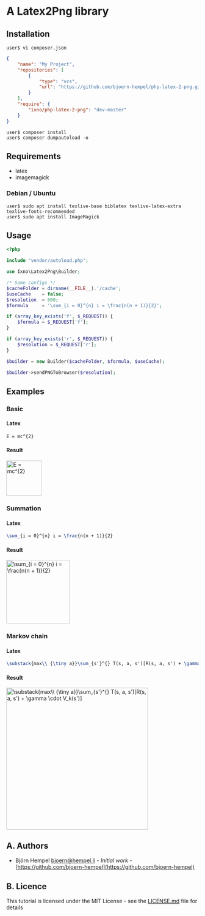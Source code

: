 # A Latex2Png library

## Installation

```shell
user$ vi composer.json
```

```json
{
    "name": "My Project",
    "repositories": [
        {
            "type": "vcs",
            "url": "https://github.com/bjoern-hempel/php-latex-2-png.git"
        }
    ],
    "require": {
        "ixno/php-latex-2-png": "dev-master"
    }
}
```

```shell
user$ composer install
user$ composer dumpautoload -o
```

## Requirements

* latex
* imagemagick

### Debian / Ubuntu

```shell
user$ sudo apt install texlive-base biblatex texlive-latex-extra texlive-fonts-recommended
user$ sudo apt install ImageMagick
```

## Usage

```php
<?php

include "vendor/autoload.php";

use Ixno\Latex2Png\Builder;

/* Some configs */
$cacheFolder = dirname(__FILE__).'/cache';
$useCache    = false;
$resolution  = 600;
$formula     = '\sum_{i = 0}^{n} i = \frac{n(n + 1)}{2}';

if (array_key_exists('f', $_REQUEST)) {
    $formula = $_REQUEST['f'];
}

if (array_key_exists('r', $_REQUEST)) {
    $resolution = $_REQUEST['r'];
}

$builder = new Builder($cacheFolder, $formula, $useCache);

$builder->sendPNGToBrowser($resolution);
```

## Examples

### Basic

#### Latex

```latex
E = mc^{2}
```

#### Result

<img src="https://latex.ixno.de/?r=300&f=E%20=%20mc^{2}" width="92" alt="E = mc^{2}">

### Summation

#### Latex

```latex
\sum_{i = 0}^{n} i = \frac{n(n + 1)}{2}
```

#### Result

<img src="https://latex.ixno.de/?r=300&f=\sum_{i%20=%200}^{n}%20i%20=%20\frac{n(n%20%2B%201)}{2}" width="166" alt="\sum_{i = 0}^{n} i = \frac{n(n + 1)}{2}">

### Markov chain

#### Latex

```latex
\substack{max\\ {\tiny a}}\sum_{s'}^{} T(s, a, s')[R(s, a, s') + \gamma \cdot V_k(s')]
```

#### Result

<img src="https://latex.ixno.de/?r=300&f=%5Csubstack%7Bmax%5C%5C%20%7B%5Ctiny%20a%7D%7D%5Csum_%7Bs%27%7D%5E%7B%7D%20T%28s%2C%20a%2C%20s%27%29%5BR%28s%2C%20a%2C%20s%27%29%20%2B%20%5Cgamma%20%5Ccdot%20V_k%28s%27%29%5D" width="371" alt="\substack{max\\ {\tiny a}}\sum_{s'}^{} T(s, a, s')[R(s, a, s') + \gamma \cdot V_k(s')]">

## A. Authors

* Björn Hempel <bjoern@hempel.li> - _Initial work_ - [https://github.com/bjoern-hempel](https://github.com/bjoern-hempel)

## B. Licence

This tutorial is licensed under the MIT License - see the [LICENSE.md](/LICENSE.md) file for details
